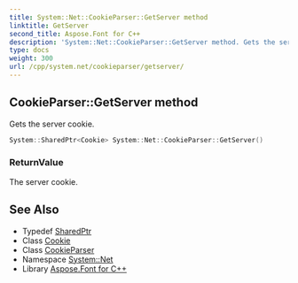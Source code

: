 ```yaml
---
title: System::Net::CookieParser::GetServer method
linktitle: GetServer
second_title: Aspose.Font for C++
description: 'System::Net::CookieParser::GetServer method. Gets the server cookie in C++.'
type: docs
weight: 300
url: /cpp/system.net/cookieparser/getserver/
---
```

## CookieParser::GetServer method


Gets the server cookie.

```cpp
System::SharedPtr<Cookie> System::Net::CookieParser::GetServer()
```


### ReturnValue

The server cookie.

## See Also

* Typedef [SharedPtr](../../../system/sharedptr/)
* Class [Cookie](../../cookie/)
* Class [CookieParser](../)
* Namespace [System::Net](../../)
* Library [Aspose.Font for C++](../../../)
